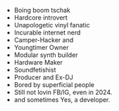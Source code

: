   - Boing boom tschak
  - Hardcore introvert 
  - Unapologetic vinyl fanatic
  - Incurable internet nerd
  - Camper-Hacker and
  - Youngtimer Owner
  - Modular synth builder
  - Hardware Maker
  - Soundfetishist
  - Producer and Ex-DJ
  - Bored by superficial people
  - Still not lovin FB/IG, even in 2024.
  - and sometimes Yes, a developer.


<!-- ![Contribution Stats](https://github-contribution-stats.vercel.app/api/?username=vlrmprjct) -->
